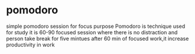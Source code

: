 # pomodoro
simple pomodoro session for focus purpose
Pomodoro is technique used for study it is 60-90 focused session where there is no distraction
and person take break for five mintues after 60 min of focused work,it increase productivity
in work
